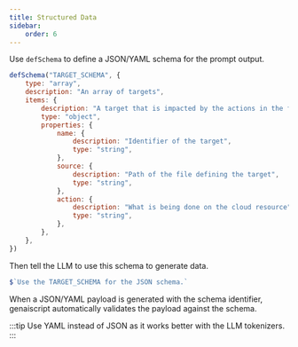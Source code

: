 ```yaml
---
title: Structured Data
sidebar:
    order: 6
---
```


Use `defSchema` to define a JSON/YAML schema for the prompt output.

```js
defSchema("TARGET_SCHEMA", {
    type: "array",
    description: "An array of targets",
    items: {
        description: "A target that is impacted by the actions in the file",
        type: "object",
        properties: {
            name: {
                description: "Identifier of the target",
                type: "string",
            },
            source: {
                description: "Path of the file defining the target",
                type: "string",
            },
            action: {
                description: "What is being done on the cloud resource",
                type: "string",
            },
        },
    },
})
```

Then tell the LLM to use this schema to generate data.

```js
$`Use the TARGET_SCHEMA for the JSON schema.`
```

When a JSON/YAML payload is generated with the schema identifier,
genaiscript automatically validates the payload against the schema.

:::tip
Use YAML instead of JSON as it works better with the LLM tokenizers.
:::
